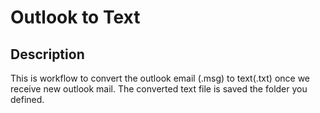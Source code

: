 # Outlook to Text

## Description 
This is workflow to convert the outlook email (.msg) to text(.txt) once we receive new outlook mail.
The converted text file is saved the folder you defined.